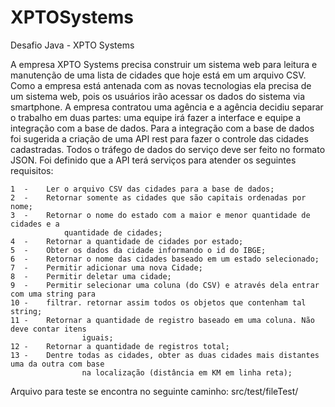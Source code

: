 # XPTOSystems
Desafio Java -  XPTO Systems

A empresa XPTO Systems precisa construir um sistema web para leitura e manutenção de uma
lista de cidades que hoje está em um arquivo CSV.
Como a empresa está antenada com as novas tecnologias ela precisa de um sistema web, pois
os usuários irão acessar os dados do sistema via smartphone.
A empresa contratou uma agência e a agência decidiu separar o trabalho em duas partes: uma
equipe irá fazer a interface e equipe a integração com a base de dados.
Para a integração com a base de dados foi sugerida a criação de uma API rest para fazer o
controle das cidades cadastradas. Todos o tráfego de dados do serviço deve ser feito no
formato JSON.
Foi definido que a API terá serviços para atender os seguintes requisitos:

    1  -    Ler o arquivo CSV das cidades para a base de dados;
    2  -    Retornar somente as cidades que são capitais ordenadas por nome;
    3  -    Retornar o nome do estado com a maior e menor quantidade de cidades e a
                quantidade de cidades;
    4  -    Retornar a quantidade de cidades por estado;
    5  -    Obter os dados da cidade informando o id do IBGE;
    6  -    Retornar o nome das cidades baseado em um estado selecionado;
    7  -    Permitir adicionar uma nova Cidade;
    8  -    Permitir deletar uma cidade;
    9  -    Permitir selecionar uma coluna (do CSV) e através dela entrar com uma string para
    10 -    filtrar. retornar assim todos os objetos que contenham tal string;
    11 -    Retornar a quantidade de registro baseado em uma coluna. Não deve contar itens
                    iguais;
    12 -    Retornar a quantidade de registros total;
    13 -    Dentre todas as cidades, obter as duas cidades mais distantes uma da outra com base
                    na localização (distância em KM em linha reta);

Arquivo para teste se encontra no seguinte caminho: src/test/fileTest/

